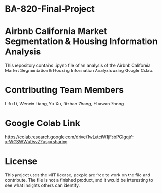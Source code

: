 # BA-820-Final-Project
# Airbnb California Market Segmentation & Housing Information Analysis
This repository contains .ipynb file of an analysis of the Airbnb California Market Segmentation & Housing Information Analysis using Google Colab.

# Contributing Team Members
Lifu Li, Wenxin Liang, Yu Xu, Dizhao Zhang, Huawan Zhong

# Google Colab Link
https://colab.research.google.com/drive/1wLatciW1jFsbPGlgqjY-xrWGSWWuDsvZ?usp=sharing

# License
This project uses the MIT license, people are free to work on the file and contribute. The file is not a finished product, and it would be interesting to see what insights others can identify.

